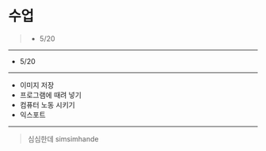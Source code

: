 수업
====

> - 5/20

-------------------------------
* 5/20
-------
- 이미지 저장
- 프로그램에 때려 넣기
- 컴퓨터 노동 시키기
- 익스포트
-------------------------------
> 심심한데
> simsimhande
